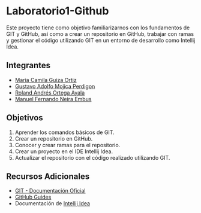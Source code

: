 # Laboratorio1-Github

Este proyecto tiene como objetivo familiarizarnos con los fundamentos de GIT y GitHub, así como a crear un repositorio en GitHub, trabajar con ramas y gestionar el código utilizando GIT en un entorno de desarrollo como Intellij Idea.

## Integrantes

- [Maria Camila Guiza Ortiz](mailto:mguiza@unal.edu.co)
- [Gustavo Adolfo Mojica Perdigon](mailto:gmojica@unal.edu.co)
- [Roland Andrés Ortega Ayala](mailto:roaortegaay@unal.edu.co)
- [Manuel Fernando Neira Embus](mailto:mfneirae@unal.edu.co)

## Objetivos

1. Aprender los comandos básicos de GIT.
2. Crear un repositorio en GitHub.
3. Conocer y crear ramas para el repositorio.
4. Crear un proyecto en el IDE Intellij Idea.
5. Actualizar el repositorio con el código realizado utilizando GIT.

## Recursos Adicionales

- [GIT - Documentación Oficial](https://git-scm.com/doc)
- [GitHub Guides](https://guides.github.com/)
- Documentación de [Intellij Idea](https://www.jetbrains.com/idea/documentation/)
